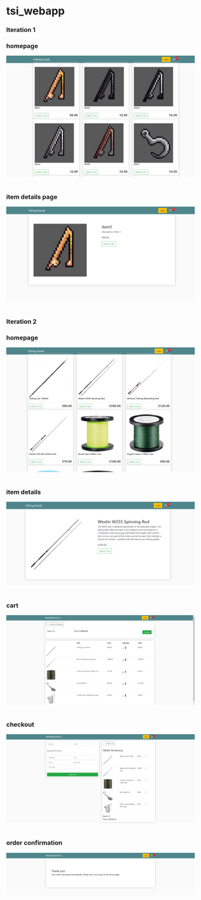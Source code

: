 # tsi_webapp

### Iteration 1
### homepage
![1](screenshots/1.PNG)<br><br>

### item details page
![2](screenshots/2.PNG)<br><br>

### Iteration 2
### homepage
![3](screenshots/3.PNG)<br><br>

### item details 
![4](screenshots/4.PNG)<br><br>

### cart
![5](screenshots/5.PNG)<br><br>

### checkout
![6](screenshots/6.PNG)<br><br>

### order confirmation
![7](screenshots/7.PNG)<br><br>

